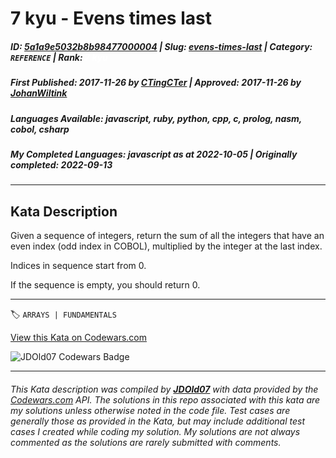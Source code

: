 # 7 kyu - Evens times last

##### **ID**: [5a1a9e5032b8b98477000004](https://www.codewars.com/kata/5a1a9e5032b8b98477000004) | **Slug**: [evens-times-last](https://www.codewars.com/kata/5a1a9e5032b8b98477000004) | **Category**: `REFERENCE` | **Rank**: <span style="color:white">7 kyu</span>

##### **First Published**: 2017-11-26 ***by*** [CTingCTer](https://www.codewars.com/users/CTingCTer) | **Approved**: 2017-11-26 ***by*** [JohanWiltink](https://www.codewars.com/users/JohanWiltink)

##### **Languages Available**: javascript, ruby, python, cpp, c, prolog, nasm, cobol, csharp

##### **My Completed Languages**: javascript ***as at*** 2022-10-05 | **Originally completed**: 2022-09-13

---

## Kata Description


Given a sequence of integers, return the sum of all the integers that have an even index (odd index in COBOL), multiplied by the integer at the last index. 



Indices in sequence start from 0.



If the sequence is empty, you should return 0.



---


🏷 `ARRAYS | FUNDAMENTALS`


[View this Kata on Codewars.com](https://www.codewars.com/kata/5a1a9e5032b8b98477000004)

![](https://www.codewars.com/users/jdold07/badges/large "JDOld07 Codewars Badge")

---

###### *This Kata description was compiled by [**JDOld07**](https://tpstech.dev) with data provided by the [Codewars.com](https://www.codewars.com) API.  The solutions in this repo associated with this kata are my solutions unless otherwise noted in the code file.  Test cases are generally those as provided in the Kata, but may include additional test cases I created while coding my solution.  My solutions are not always commented as the solutions are rarely submitted with comments.*
